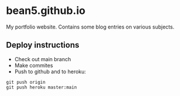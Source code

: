# bean5.github.io
My portfolio website. Contains some blog entries on various subjects.

## Deploy instructions

* Check out main branch
* Make commites
* Push to github and to heroku:
```
git push origin
git push heroku master:main
```
